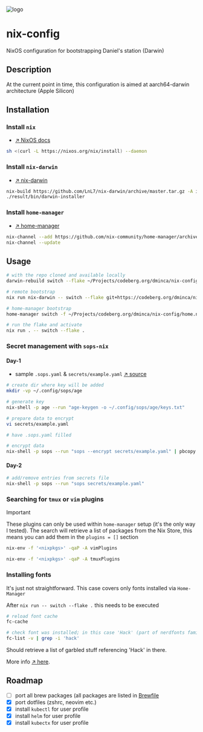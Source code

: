 ![logo](https://files.mastodon.social/media_attachments/files/112/151/054/369/403/173/original/a69d68a35ca9d4da.jpeg)

# nix-config
NixOS configuration for bootstrapping Daniel's station (Darwin)

## Description
At the current point in time, this configuration is aimed at aarch64-darwin architecture (Apple Silicon)

## Installation

### Install `nix`

- [&nearr;&nbsp;NixOS docs][1]

```sh
sh <(curl -L https://nixos.org/nix/install) --daemon
```
### Install `nix-darwin`

- [&nearr;&nbsp;nix-darwin][2]

```sh
nix-build https://github.com/LnL7/nix-darwin/archive/master.tar.gz -A installer
./result/bin/darwin-installer
```

### Install `home-manager`

- [&nearr;&nbsp;home-manager][3]

```sh
nix-channel --add https://github.com/nix-community/home-manager/archive/master.tar.gz home-manager
nix-channel --update
```

## Usage

```sh
# with the repo cloned and available locally
darwin-rebuild switch --flake ~/Projects/codeberg.org/dminca/nix-config/

# remote bootstrap
nix run nix-darwin -- switch --flake git+https://codeberg.org/dminca/nix-config.git

# home-manager bootstrap
home-manager switch -f ~/Projects/codeberg.org/dminca/nix-config/home.nix

# run the flake and activate
nix run . -- switch --flake .
```

### Secret management with `sops-nix`

#### Day-1

- sample `.sops.yaml` & `secrets/example.yaml` [&nearr;&nbsp;source][4]

```sh
# create dir where key will be added
mkdir -vp ~/.config/sops/age

# generate key
nix-shell -p age --run "age-keygen -o ~/.config/sops/age/keys.txt"

# prepare data to encrypt
vi secrets/example.yaml

# have .sops.yaml filled

# encrypt data
nix-shell -p sops --run "sops --encrypt secrets/example.yaml" | pbcopy
```

#### Day-2

```sh
# add/remove entries from secrets file
nix-shell -p sops --run "sops secrets/example.yaml"
```

### Searching for `tmux` or `vim` plugins

> [!IMPORTANT]
> These plugins can only be used within `home-manager` setup (it's the only way I tested).
> The search will retrieve a list of packages from the Nix Store, this means
> you can add them in the `plugins = []` section

```sh
nix-env -f '<nixpkgs>' -qaP -A vimPlugins
```

```sh
nix-env -f '<nixpkgs>' -qaP -A tmuxPlugins
```

### Installing fonts

It's just not straightforward. This case covers only fonts installed via
`Home-Manager`

After `nix run -- switch --flake .` this needs to be executed

```sh
# reload font cache
fc-cache
```

```sh
# check font was installed; in this case 'Hack' (part of nerdfonts family)
fc-list -v | grep -i 'hack'
```

Should retrieve a list of garbled stuff referencing 'Hack' in there.

More info [&nearr;&nbsp;here][5].

## Roadmap
- [ ] port all brew packages (all packages are listed in [Brewfile](./Brewfile)
- [x] port dotfiles (zshrc, neovim etc.)
- [x] install `kubectl` for user profile
- [x] install `helm` for user profile
- [x] install `kubectx` for user profile

[1]: https://nixos.org/download
[2]: https://github.com/LnL7/nix-darwin
[3]: https://github.com/nix-community/home-manager
[4]: https://github.com/Mic92/sops-nix
[5]: https://nixos.wiki/wiki/Fonts

